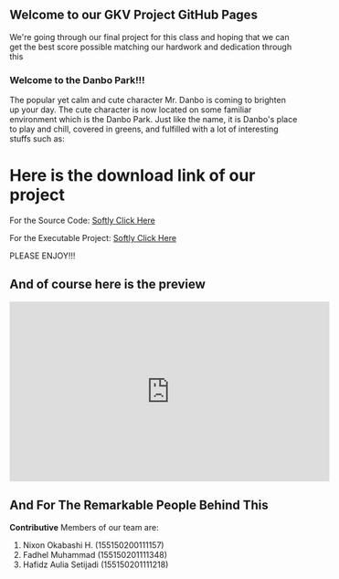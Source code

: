 ## Welcome to our GKV Project GitHub Pages

We're going through our final project for this class and hoping that we can get the best score possible matching our hardwork and dedication through this



### Welcome to the Danbo Park!!!
The popular yet calm and cute character Mr. Danbo is coming to brighten up your day.
The cute character is now located on some familiar environment which is the Danbo Park.
Just like the name, it is Danbo's place to play and chill, covered in greens, and fulfilled with a lot of interesting stuffs such as:


# Here is the download link of our project
For the Source Code: [Softly Click Here](https://github.com/HafidzAS/Project-GrafKomV-Danbo-Park)

For the Executable Project: [Softly Click Here](https://github.com/HafidzAS/Project-GrafKomV-Danbo-Park/tree/Exe)

PLEASE ENJOY!!!


## And of course here is the preview
<iframe width="560" height="315" src="https://www.youtube.com/embed/b_a_H2FFqYk" frameborder="0" allow="autoplay; encrypted-media" allowfullscreen></iframe>


## And For The Remarkable People Behind This
**Contributive** Members of our team are:
1. Nixon Okabashi H. (155150200111157)
2. Fadhel Muhammad (155150201111348)
3. Hafidz Aulia Setijadi (155150201111218)


